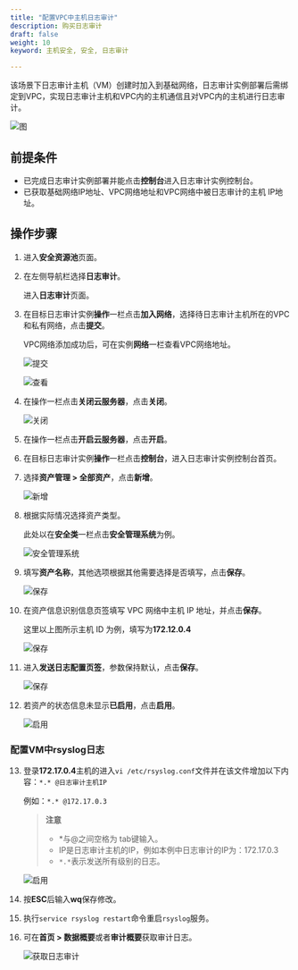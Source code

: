 ```yaml
---
title: "配置VPC中主机日志审计"
description: 购买日志审计
draft: false
weight: 10
keyword: 主机安全, 安全, 日志审计

---
```


该场景下日志审计主机（VM）创建时加入到基础网络，日志审计实例部署后需绑定到VPC，实现日志审计主机和VPC内的主机通信且对VPC内的主机进行日志审计。

![图](../../../_images/alog2.png) 

## 前提条件

- 已完成日志审计实例部署并能点击**控制台**进入日志审计实例控制台。
- 已获取基础网络IP地址、VPC网络地址和VPC网络中被日志审计的主机 IP地址。

## 操作步骤

1. 进入**安全资源池**页面。

2. 在左侧导航栏选择**日志审计**。

   进入**日志审计**页面。

3. 在目标日志审计实例**操作**一栏点击**加入网络**，选择待日志审计主机所在的VPC和私有网络，点击**提交**。

   VPC网络添加成功后，可在实例**网络**一栏查看VPC网络地址。 

   ![提交](../../../_images/alog3.png)

   ![查看](../../../_images/alog4.png)

4. 在操作一栏点击**关闭云服务器**，点击**关闭**。

   ![关闭](../../../_images/alog5.png)

5. 在操作一栏点击**开启云服务器**，点击**开启**。

6. 在目标日志审计实例**操作**一栏点击**控制台**，进入日志审计实例控制台首页。

7. 选择**资产管理 > 全部资产**，点击**新增**。

   ![新增](../../../_images/alog6.png)

8. 根据实际情况选择资产类型。

   此处以在**安全类**一栏点击**安全管理系统**为例。

   ![安全管理系统](../../../_images/alog7.png)

9. 填写**资产名称**，其他选项根据其他需要选择是否填写，点击**保存**。

   ![保存](../../../_images/alog8.png)

10. 在资产信息识别信息页签填写 VPC 网络中主机 IP 地址，并点击**保存**。

    这里以上图所示主机 ID 为例，填写为**172.12.0.4**

    ![保存](../../../_images/alog9.png)

11. 进入**发送日志配置页签**，参数保持默认，点击**保存**。 

    ![保存](../../../_images/alog10.png)

12. 若资产的状态信息未显示**已启用**，点击**启用**。

    ![启用](../../../_images/alog11.png) 

### 配置VM中rsyslog日志

13. 登录**172.17.0.4**主机的进入`vi /etc/rsyslog.conf`文件并在该文件增加以下内容：`*.* @日志审计主机IP`

    例如：`*.* @172.17.0.3`

    > **注意**
    >
    > - *与@之间空格为 tab键输入。
    > - IP是日志审计主机的IP，例如本例中日志审计的IP为：172.17.0.3
    > - `*.*`表示发送所有级别的日志。

    ![启用](../../../_images/alog12.png) 

14. 按**ESC**后输入**wq**保存修改。

15. 执行`service rsyslog restart`命令重启`rsyslog`服务。

16. 可在**首页 > 数据概要**或者**审计概要**获取审计日志。

    ![获取日志审计](../../../_images/alog13.png) 